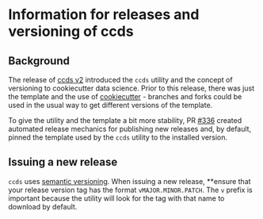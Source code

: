 # Information for releases and versioning of ccds

## Background

The release of [ccds v2](https://drivendata.co/blog/ccds-v2) introduced the `ccds` utility and the concept of versioning to cookiecutter data science. Prior to this release, there was just the template and the use of [cookiecutter](https://github.com/cookiecutter/cookiecutter) - branches and forks could be used in the usual way to get different versions of the template.

To give the utility and the template a bit more stability, PR [#336](https://github.com/drivendataorg/cookiecutter-data-science/pull/336) created automated release mechanics for publishing new releases and, by default, pinned the template used by the `ccds` utility to the installed version. 

## Issuing a new release

`ccds` uses [semantic versioning](https://semver.org/). When issuing a new release, **ensure that your release version tag has the format `vMAJOR.MINOR.PATCH`. The `v` prefix is important because the utility will look for the tag with that name to download by default.